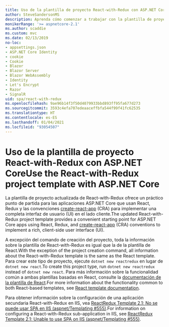 ```yaml
---
title: Uso de la plantilla de proyecto React-with-Redux con ASP.NET Core
author: SteveSandersonMS
description: Aprenda cómo comenzar a trabajar con la plantilla de proyecto de aplicación de página única (SPA) de ASP.NET Core para React with Redux y create-react-app.
monikerRange: '>= aspnetcore-2.1'
ms.author: scaddie
ms.custom: mvc
ms.date: 02/13/2019
no-loc:
- appsettings.json
- ASP.NET Core Identity
- cookie
- Cookie
- Blazor
- Blazor Server
- Blazor WebAssembly
- Identity
- Let's Encrypt
- Razor
- SignalR
uid: spa/react-with-redux
ms.openlocfilehash: 9ae96b14f3f50d4079933bbd893ff95fa677d273
ms.sourcegitcommit: 3593c4efa707edeaaceffbfa544f99f41fc62535
ms.translationtype: HT
ms.contentlocale: es-ES
ms.lasthandoff: 01/04/2021
ms.locfileid: "93054507"
---
```

# <a name="use-the-react-with-redux-project-template-with-aspnet-core"></a><span data-ttu-id="68993-103">Uso de la plantilla de proyecto React-with-Redux con ASP.NET Core</span><span class="sxs-lookup"><span data-stu-id="68993-103">Use the React-with-Redux project template with ASP.NET Core</span></span>

<span data-ttu-id="68993-104">La plantilla de proyecto actualizada de React-with-Redux ofrece un práctico punto de partida para las aplicaciones ASP.NET Core que usan React, Redux y las convenciones [create-react-app](https://github.com/facebookincubator/create-react-app) (CRA) para implementar una completa interfaz de usuario (UI) en el lado cliente.</span><span class="sxs-lookup"><span data-stu-id="68993-104">The updated React-with-Redux project template provides a convenient starting point for ASP.NET Core apps using React, Redux, and [create-react-app](https://github.com/facebookincubator/create-react-app) (CRA) conventions to implement a rich, client-side user interface (UI).</span></span>

<span data-ttu-id="68993-105">A excepción del comando de creación del proyecto, toda la información sobre la plantilla de React-with-Redux es igual que la de la plantilla de React.</span><span class="sxs-lookup"><span data-stu-id="68993-105">With the exception of the project creation command, all information about the React-with-Redux template is the same as the React template.</span></span> <span data-ttu-id="68993-106">Para crear este tipo de proyecto, ejecute `dotnet new reactredux` en lugar de `dotnet new react`.</span><span class="sxs-lookup"><span data-stu-id="68993-106">To create this project type, run `dotnet new reactredux` instead of `dotnet new react`.</span></span> <span data-ttu-id="68993-107">Para más información sobre la funcionalidad común a ambas plantillas basadas en React, consulte la [documentación de la plantilla de React](xref:spa/react).</span><span class="sxs-lookup"><span data-stu-id="68993-107">For more information about the functionality common to both React-based templates, see [React template documentation](xref:spa/react).</span></span>

<span data-ttu-id="68993-108">Para obtener información sobre la configuración de una aplicación secundaria React-with-Redux en IIS, vea [ReactRedux Template 2.1: No se puede usar SPA en IIS (aspnet/Templating &num;555)](https://github.com/aspnet/Templating/issues/555).</span><span class="sxs-lookup"><span data-stu-id="68993-108">For information on configuring a React-with-Redux sub-application in IIS, see [ReactRedux Template 2.1: Unable to use SPA on IIS (aspnet/Templating &num;555)](https://github.com/aspnet/Templating/issues/555).</span></span>
